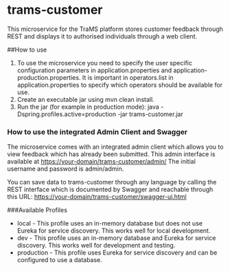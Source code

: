 # trams-customer
This microservice for the TraMS platform stores customer feedback through REST and displays it to authorised individuals through a web client.

##How to use

1.  To use the microservice you need to specify the user specific configuration parameters in application.properties and application-production.properties. It is important in operators.list in application.properties to specify which operators should be available for use.
2.  Create an executable jar using mvn clean install.
3.  Run the jar (for example in production mode): java -Dspring.profiles.active=production -jar trams-customer.jar

### How to use the integrated Admin Client and Swagger

The microservice comes with an integrated admin client which allows you to view feedback which has already been submitted. This admin interface is available at <https://your-domain/trams-customer/admin/> The initial username and password is admin/admin.

You can save data to trams-customer through any language by calling the REST interface which is documented by Swagger and reachable through this URL:  <https://your-domain/trams-customer/swagger-ui.html>

###Available Profiles
*   local - This profile uses an in-memory database but does not use Eureka for service discovery. This works well for local development.
*   dev - This profile uses an in-memory database and Eureka for service discovery. This works well for development and testing.
*   production - This profile uses Eureka for service discovery and can be configured to use a database.
